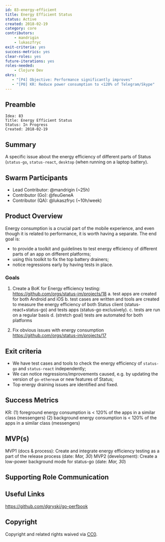 ```yaml
---
id: 83-energy-efficient
title: Energy Efficient Status
status: Active
created: 2018-02-19
category: core
contributors:
    - mandrigin
    - lukaszfryc
exit-criteria: yes
success-metrics: yes
clear-roles: yes
future-iterations: yes
roles-needed:
    - Clojure Dev
okrs:
   - "[P4] Objective: Performance significantly improves"
   - "[P0] KR: Reduce power consumption to <120% of Telegram/Skype"
---
```


## Preamble

    Idea: 83
    Title: Energy Efficient Status
    Status: In Progress
    Created: 2018-02-19


## Summary
A specific issue about the energy efficiency of different parts of Status (`status-go`, `status-react`, `desktop` (when running on a laptop battery).


## Swarm Participants
- Lead Contributor: @mandrigin (~25h)
- Contributor (Go): @feuGeneA 
- Contributor (QA): @lukaszfryc (~10h/week)

## Product Overview
Energy consumption is a crucial part of the mobile experience, and even though it is related to performance, it is worth having a separate.
The end goal is:
- to provide a toolkit and guidelines to test energy efficiency of different parts of an app on different platforms;
- using this toolkit to fix the top battery drainers;
- notice regressions early by having tests in place.

### Goals

1. Create a BoK for Energy efficiency testing: https://github.com/orgs/status-im/projects/18
a. test apps are created for both Android and iOS
b. test cases are written and tools are created to measure the energy efficiency of both Status client (status-react+status-go) and tests apps (status-go exclusively).
c. tests are run on a regular basis
d. (stretch goal) tests are automated for both platforms

2. Fix obvious issues with energy consumption
https://github.com/orgs/status-im/projects/17


## Exit criteria
- We have test cases and tools to check the energy efficiency of `status-go` and `status-react` independently;
- We can notice regressions/improvements caused, e.g. by updating the version of `go-ethereum` or new features of Status;
- Top energy draining issues are identified and fixed.

## Success Metrics
KR: 
(1) foreground energy consumption is < 120% of the apps in a similar class (messengers) 
(2) background energy consumption is < 120% of the apps in a similar class (messengers)


## MVP(s)
MVP1 (docs & process): Create and integrate energy efficiency testing as a part of the release process (date: *Mar, 30*)
MVP2 (development): Create a low-power background mode for status-go (date: *Mar, 30*)


## Supporting Role Communication

## Useful Links
https://github.com/dgryski/go-perfbook

## Copyright
Copyright and related rights waived via [CC0](https://creativecommons.org/publicdomain/zero/1.0/).

